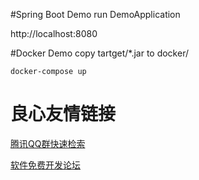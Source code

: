 #Spring Boot Demo
run DemoApplication

http://localhost:8080

#Docker Demo
copy tartget/*.jar to docker/

``
docker-compose up
``

 # 良心友情链接

[腾讯QQ群快速检索](http://u.720life.cn/s/8cf73f7c)

[软件免费开发论坛](http://u.720life.cn/s/bbb01dc0)